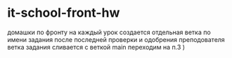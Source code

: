 # it-school-front-hw
домашки по фронту
на каждый урок создается отдельная ветка по имени задания
после последней проверки и одобрения преподователя ветка задания сливается с веткой main
переходим на п.3 )
